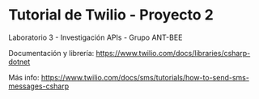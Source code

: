 # Tutorial de Twilio - Proyecto 2
Laboratorio 3 - Investigación APIs - Grupo ANT-BEE

Documentación y librería: https://www.twilio.com/docs/libraries/csharp-dotnet

Más info: https://www.twilio.com/docs/sms/tutorials/how-to-send-sms-messages-csharp
